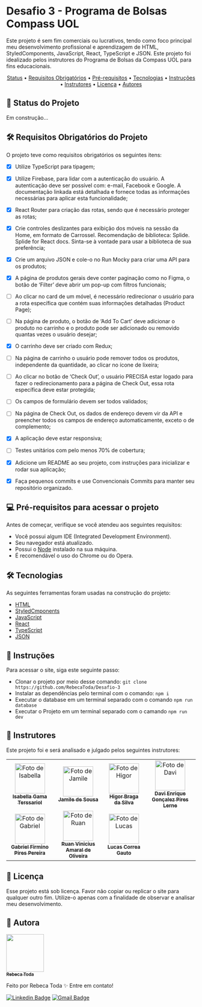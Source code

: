 # Desafio 3 - Programa de Bolsas Compass UOL

Este projeto é sem fim comerciais ou lucrativos, tendo como foco principal meu desenvolvimento profissional e aprendizagem de HTML, StyledComponents, JavaScript, React, TypeScript e JSON. Este projeto foi idealizado pelos instrutores do Programa de Bolsas da Compass UOL para fins educacionais.


<p align="center">
  <a href="#Status_do_Projeto">Status</a> •
  <a href="#Status_do_Projeto">Requisitos Obrigatórios</a> •
  <a href="#Pré-requisitos">Pré-requisitos</a> • 
  <a href="#Tecnologias">Tecnologias</a> •
  <a href="#Instruções">Instruções</a> • 
  <a href="#Instrutores">Instrutores</a> • 
  <a href="#Licença">Licença</a> • 
  <a href="#autor">Autores</a>
</p>

## 🚧 Status do Projeto

Em construção... 

## 🛠 Requisitos Obrigatórios do Projeto

O projeto teve como requisitos obrigatórios os seguintes itens:

- [x] Utilize TypeScript para tipagem;
- [x] Utilize Firebase, para lidar com a autenticação do usuário. A autenticação deve ser possível com: e-mail, Facebook e Google. A documentação linkada está detalhada e fornece todas as informações necessárias para aplicar esta funcionalidade;
- [x] React Router para criação das rotas, sendo que é necessário proteger as rotas;
- [x] Crie controles deslizantes para exibição dos móveis na sessão da Home, em formato de Carrossel. Recomendação de biblioteca: Splide. Splide for React docs. Sinta-se à vontade para usar a biblioteca de sua preferência;
- [x] Crie um arquivo JSON e cole-o no Run Mocky para criar uma API para os produtos;
- [x] A página de produtos gerais deve conter paginação como no Figma, o botão de ‘Filter’ deve abrir um pop-up com filtros funcionais;
- [ ] Ao clicar no card de um móvel, é necessário redirecionar o usuário para a rota específica que contém suas informações detalhadas (Product Page);
- [ ] Na página de produto, o botão de ‘Add To Cart’ deve adicionar o produto no carrinho e o produto pode ser adicionado ou removido quantas vezes o usuário desejar;
- [x] O carrinho deve ser criado com Redux;
- [ ] Na página de carrinho o usuário pode remover todos os produtos, independente da quantidade, ao clicar no ícone de lixeira;
- [ ] Ao clicar no botão de ‘Check Out’, o usuário PRECISA estar logado para fazer o redirecionamento para a página de Check Out, essa rota específica deve estar protegida;
- [ ] Os campos de formulário devem ser todos validados;
- [ ] Na página de Check Out, os dados de endereço devem vir da API e preencher todos os campos de endereço automaticamente, exceto o de complemento;
- [x] A aplicação deve estar responsiva;
- [ ] Testes unitários com pelo menos 70% de cobertura;
- [x] Adicione um README ao seu projeto, com instruções para inicializar e rodar sua aplicação;
- [x] Faça pequenos commits e use Convencionais Commits para manter seu repositório organizado.


## 💻 Pré-requisitos para acessar o projeto

Antes de começar, verifique se você atendeu aos seguintes requisitos:

- Você possui algum IDE (Integrated Development Environment).
- Seu navegador está atualizado.
- Possui o [Node](https://nodejs.org/en) instalado na sua máquina.
- É recomendável o uso do Chrome ou do Opera.

## 🛠 Tecnologias

As seguintes ferramentas foram usadas na construção do projeto:

- [HTML](https://html.com)
- [StyledCmponents](https://styled-components.com/)
- [JavaScript](https://www.javascript.com)
- [React](https://react.dev)
- [TypeScript](https://www.typescriptlang.org)
- [JSON](https://www.json.org/json-pt.html)

## 📝 Instruções

Para acessar o site, siga este seguinte passo:

- Clonar o projeto por meio desse comando: `git clone https://github.com/RebecaToda/Desafio-3`
- Instalar as dependências pelo terminal com o comando: `npm i`
- Executar o database em um terminal separado com o comando `npm run database`
- Executar o Projeto em um terminal separado com o camando `npm run dev`

## 🤝 Instrutores

Este projeto foi e será analisado e julgado pelos seguintes instrutores:

<table>
  <tr>
    <td align="center">
      <a href="https://www.linkedin.com/in/isabellagamaterssariol/" title="Isabella">
        <img src="https://media.licdn.com/dms/image/D4E03AQGlrSlXDTlSPg/profile-displayphoto-shrink_800_800/0/1684858881309?e=1724284800&v=beta&t=oSiEbnlXCNLkgRQPxV1awR9agXudmVsbTiA-a9pjIUI" width="80px;" alt="Foto de Isabella"/><br>
        <sub>
          <b>Isabella Gama Terssariol</b>
        </sub>
      </a>
    </td>
    <td align="center">
      <a href="https://www.linkedin.com/in/jamsousa/" title="Jamile">
        <img src="https://media.licdn.com/dms/image/D4D03AQHowyY8CLOOjw/profile-displayphoto-shrink_800_800/0/1707929167941?e=1724284800&v=beta&t=9qxakS5PtLrNl5mjutoUKStTXoQ6G94xZQTtBzxJUGA" width="80px;" alt="Foto de Jamile"/><br>
        <sub>
          <b>Jamile de Sousa</b>
        </sub>
      </a>
    </td>
    <td align="center">
      <a href="https://www.linkedin.com/in/higor-braga-99010ba1/" title="Higor">
        <img src="https://media.licdn.com/dms/image/D4D03AQFK7q7gp3IbyA/profile-displayphoto-shrink_800_800/0/1686029784256?e=1724284800&v=beta&t=niz_Zu8eNaoDddl9r19U1lrcqaN0c5qt-QAqdPZNdYU" width="80px;" alt="Foto de Higor"/><br>
        <sub>
          <b>Higor Braga da Silva</b>
        </sub>
      </a>
    </td>
     <td align="center">
      <a href="https://www.linkedin.com/in/davi-enrique-lerne/" title="Davi">
        <img src="https://media.licdn.com/dms/image/D4D03AQGimPSlKe5pag/profile-displayphoto-shrink_800_800/0/1711465961039?e=1724284800&v=beta&t=X33PzE2TBIYVesSlVupgh0icRF5WJWEBY5QM4D3q0Y8" width="80px;" alt="Foto de Davi"/><br>
        <sub>
          <b>Davi Enrique Gonçalez Pires Lerne</b>
        </sub>
      </a>
    </td>
    </tr>
    <tr>
       <td align="center">
      <a href="https://www.linkedin.com/in/piresp/" title="Gabriel">
        <img src="https://media.licdn.com/dms/image/D4D03AQHj_8vCi84c1Q/profile-displayphoto-shrink_800_800/0/1669807579645?e=1724284800&v=beta&t=RQxoZsA5v5Fc1QESR15uIthid6r9mqESYaXTlOTmhRo" width="80px;" alt="Foto de Gabriel"/><br>
        <sub>
          <b>Gabriel Firmino Pires Pereira</b>
        </sub>
      </a>
    </td>
       <td align="center">
      <a href="https://www.linkedin.com/in/ruan-oliveira-7b0704128/" title="Ruan">
        <img src="https://media.licdn.com/dms/image/D4D03AQEwRxScpbnYtw/profile-displayphoto-shrink_800_800/0/1669754638025?e=1724284800&v=beta&t=UvHbG15Ddv1Ari4Bb7Z_VRLOHAJ8RMHQprQWzv9qCZk" width="80px;" alt="Foto de Ruan"/><br>
        <sub>
          <b>Ruan Vinicius Amaral de Oliveira</b>
        </sub>
      </a>
    </td>
       <td align="center">
      <a href="https://www.linkedin.com/in/devluksgauto/" title="Lucas">
        <img src="https://media.licdn.com/dms/image/D4D03AQF-mzeHojjuPQ/profile-displayphoto-shrink_800_800/0/1678786920311?e=1724284800&v=beta&t=a9aiCG506BqXpPSbIi8pKLpwGmgku3KqOAvc6LProZs" width="80px;" alt="Foto de Lucas"/><br>
        <sub>
          <b>Lucas Correa Gauto</b>
        </sub>
      </a>
    </td>
  </tr>
</table>

## 📝 Licença

Esse projeto está sob licença. Favor não copiar ou replicar o site para qualquer outro fim. Utilize-o apenas com a finalidade de observar e analisar meu desenvolvimento.

## 👤 Autora

<a href="https://www.linkedin.com/in/rebeca-toda-barbosa/)">
 <img style="border: 100%;" src="https://media.licdn.com/dms/image/D4D03AQFNTJBTk1Ua4A/profile-displayphoto-shrink_800_800/0/1718334978260?e=1724284800&v=beta&t=YCtxdt98IlSdCMICGs0O4R8dgfFXgPVphr0Oxf0fDQs" width="100px;" alt=""/>
 <br />
 <sub><b>Rebeca Toda</b></sub></a>

Feito por Rebeca Toda ✨ Entre em contato!

[![Linkedin Badge](https://img.shields.io/badge/-Rebeca-blue?style=flat-square&logo=Linkedin&logoColor=white&link=https://www.linkedin.com/in/rebeca-toda-barbosa/)](https://www.linkedin.com/in/rebeca-toda-barbosa/)
[![Gmail Badge](https://img.shields.io/badge/-rebecatbarbosa8@gmail.com-c14438?style=flat-square&logo=Gmail&logoColor=white&link=mailto:rebecatbarbosa8@gmail.com)](mailto:rebecatbarbosa8@gmail.com)

